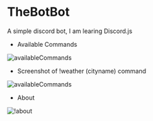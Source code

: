 # TheBotBot
A simple discord bot, I am learing Discord.js

* Available Commands


![availableCommands](https://user-images.githubusercontent.com/61022113/123531075-07d09400-d71f-11eb-948e-dd2131ab997c.png)



* Screenshot of !weather (cityname) command

![availableCommands](https://user-images.githubusercontent.com/61022113/123531101-49613f00-d71f-11eb-810d-d226e0b8125d.png)



* About


![!about](https://user-images.githubusercontent.com/61022113/123531108-6564e080-d71f-11eb-9a8c-d90b6bce7fbb.png)
